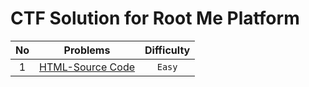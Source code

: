 # CTF Solution for Root Me Platform

| **No** | **Problems** | **Difficulty** |
| :----: | :----------: | :------------: |
| 1	 | [HTML-Source Code](https://www.root-me.org/en/Challenges/Web-Server/HTML-Source-code) | `Easy` |

